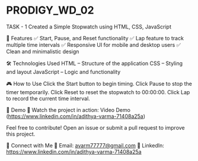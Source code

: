 # PRODIGY_WD_02
TASK - 1 Created a Simple Stopwatch using HTML, CSS, JavaScript

🚀 Features
✅ Start, Pause, and Reset functionality
✅ Lap feature to track multiple time intervals
✅ Responsive UI for mobile and desktop users
✅ Clean and minimalistic design

🛠️ Technologies Used
HTML – Structure of the application
CSS – Styling and layout
JavaScript – Logic and functionality

🎮 How to Use
Click the Start button to begin timing.
Click Pause to stop the timer temporarily.
Click Reset to reset the stopwatch to 00:00:00.
Click Lap to record the current time interval.

🎥 Demo 🔗 Watch the project in action: Video Demo (https://www.linkedin.com/in/adithya-varma-71408a25a)

Feel free to contribute! Open an issue or submit a pull request to improve this project.

🔗 Connect with Me
📧 Email: avarm77777@gmail.com
💼 LinkedIn: https://www.linkedin.com/in/adithya-varma-71408a25a
